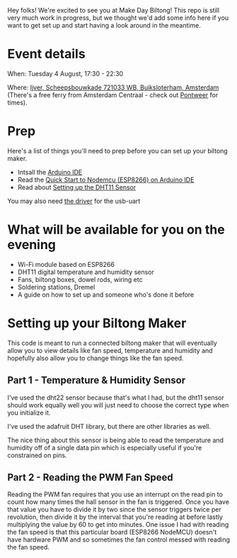 Hey folks! We're excited to see you at Make Day Biltong! This repo is still very much work in progress, but we thought we'd add some info here if you want to get set up and start having a look around in the meantime. 

<h1>Event details</h1>

When: Tuesday 4 August, 17:30 - 22:30

Where: [Ijver, Scheepsbouwkade 721033 WB, Buiksloterham, Amsterdam](https://goo.gl/maps/ofaWGNBrzpnEieyA9) (There's a free ferry from Amsterdam Centraal - check out  [Pontweer](https://pontveer.nl/stops/Centraal%20Station/NDSM) for times). 

<h1>Prep</h1>

Here's a list of things you'll need to prep before you can set up your biltong maker. 

- Intsall the [Arduino IDE](https://www.arduino.cc/en/main/software)
- Read the [Quick Start to Nodemcu (ESP8266) on Arduino IDE](https://www.instructables.com/id/Quick-Start-to-Nodemcu-ESP8266-on-Arduino-IDE/)
- Read about [Setting up the DHT11 Sensor](https://randomnerdtutorials.com/complete-guide-for-dht11dht22-humidity-and-temperature-sensor-with-arduino/#:~:text=Open%20your%20Arduino%20IDE%20and,Sensor%E2%80%9D%20in%20the%20search%20box)

You may also need [the driver](https://www.silabs.com/products/development-tools/software/usb-to-uart-bridge-vcp-drivers) for the usb-uart

<h1> What will be available for you on the evening </h1>

- Wi-Fi module based on ESP8266
- DHT11 digital temperature and humidity sensor
- Fans, biltong boxes, dowel rods, wiring etc
- Soldering stations, Dremel
- A guide on how to set up and someone who's done it before

<h1>Setting up your Biltong Maker</h1>

This code is meant to run a connected biltong maker that will eventually allow you to view details like fan speed, temperature and humidity and hopefully also allow you to change things like the fan speed.

<h2>Part 1 - Temperature & Humidity Sensor</h2>

I've used the dht22 sensor because that's what I had, but the dht11 sensor should work equally well you will just need to choose the correct type when you initialize it.

I've used the adafruit DHT library, but there are other libraries as well.

The nice thing about this sensor is being able to read the temperature and humidity off of a single data pin which is especially useful if you're constrained on pins.

<h2>Part 2 - Reading the PWM Fan Speed</h2>

Reading the PWM fan requires that you use an interrupt on the read pin to count how many times the hall sensor in the fan is triggered. Once you have that value you have to divide it by two since the sensor triggers twice per revolution, then divide it by the interval that you're reading at before lastly multiplying the value by 60 to get into minutes. One issue I had with reading the fan speed is that this particular board (ESP8266 NodeMCU) doesn't have hardware PWM and so sometimes the fan control messed with reading the fan speed. 
